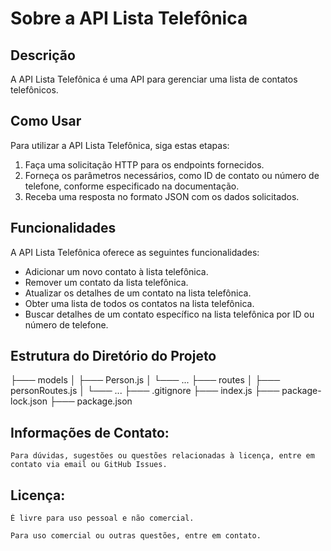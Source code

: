 # Sobre a API Lista Telefônica

## Descrição

A API Lista Telefônica é uma API para gerenciar uma lista de contatos telefônicos.

## Como Usar

Para utilizar a API Lista Telefônica, siga estas etapas:

1. Faça uma solicitação HTTP para os endpoints fornecidos.
2. Forneça os parâmetros necessários, como ID de contato ou número de telefone, conforme especificado na documentação.
3. Receba uma resposta no formato JSON com os dados solicitados.

## Funcionalidades

A API Lista Telefônica oferece as seguintes funcionalidades:

- Adicionar um novo contato à lista telefônica.
- Remover um contato da lista telefônica.
- Atualizar os detalhes de um contato na lista telefônica.
- Obter uma lista de todos os contatos na lista telefônica.
- Buscar detalhes de um contato específico na lista telefônica por ID ou número de telefone.

## Estrutura do Diretório do Projeto

├─── models
│   ├─── Person.js
│   └─── ...
├─── routes
│   ├─── personRoutes.js
│   └─── ...
├─── .gitignore
├─── index.js
├─── package-lock.json
├─── package.json

## Informações de Contato:

    Para dúvidas, sugestões ou questões relacionadas à licença, entre em contato via email ou GitHub Issues.

## Licença:

    É livre para uso pessoal e não comercial. 

    Para uso comercial ou outras questões, entre em contato.
